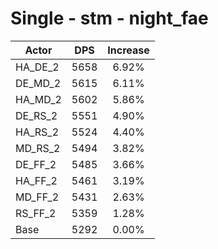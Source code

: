 # Single - stm - night_fae
| Actor | DPS | Increase |
|---|:---:|:---:|
|HA_DE_2|5658|6.92%|
|DE_MD_2|5615|6.11%|
|HA_MD_2|5602|5.86%|
|DE_RS_2|5551|4.90%|
|HA_RS_2|5524|4.40%|
|MD_RS_2|5494|3.82%|
|DE_FF_2|5485|3.66%|
|HA_FF_2|5461|3.19%|
|MD_FF_2|5431|2.63%|
|RS_FF_2|5359|1.28%|
|Base|5292|0.00%|
